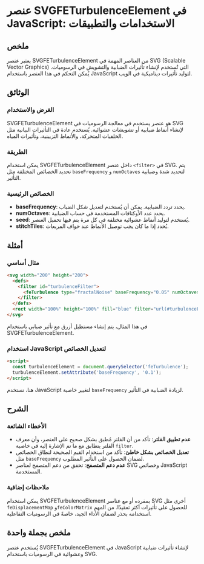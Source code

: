 <!--
Meta Description: # عنصر SVGFETurbulenceElement في JavaScript: الاستخدامات والتطبيقات ## ملخص يعتبر عنصر SVGFETurbulenceElement من العناصر المهمة في SVG (Scalable Vecto...
Meta Keywords: svg, svgfeturbulenceelement, javascript, basefrequency, عنصر
-->

# عنصر SVGFETurbulenceElement في JavaScript: الاستخدامات والتطبيقات

## ملخص
يعتبر عنصر SVGFETurbulenceElement من العناصر المهمة في SVG (Scalable Vector Graphics) التي تُستخدم لإنشاء تأثيرات الضبابية والتشويش في الرسوميات. يُمكن التحكم في هذا العنصر باستخدام JavaScript لتوليد تأثيرات ديناميكية في الويب.

## الوثائق
### الغرض والاستخدام
SVGFETurbulenceElement هو عنصر يستخدم في معالجة الرسوميات في SVG لإنشاء أنماط ضبابية أو تشويشات عشوائية. يُستخدم عادة في التأثيرات البيانية مثل الخلفيات المتحركة، والأنماط التزيينية، وتأثيرات المياه. 

### الطريقة
يمكن استخدام SVGFETurbulenceElement داخل عنصر `<filter>` في SVG. يتم تحديد الخصائص المختلفة مثل `baseFrequency` و `numOctaves` لتحديد شدة وضبابية التأثير. 

### الخصائص الرئيسية
- **baseFrequency**: يحدد تردد الضبابية. يمكن أن يُستخدم لتعديل شكل الضباب.
- **numOctaves**: يحدد عدد الأوكتافات المستخدمة في حساب الضبابية.
- **seed**: يُستخدم لتوليد أنماط عشوائية مختلفة في كل مرة يتم فيها تحميل العنصر.
- **stitchTiles**: يُحدد إذا ما كان يجب توصيل الأنماط عند حواف المربعات.

## أمثلة
### مثال أساسي
```html
<svg width="200" height="200">
  <defs>
    <filter id="turbulenceFilter">
      <feTurbulence type="fractalNoise" baseFrequency="0.05" numOctaves="3" />
    </filter>
  </defs>
  <rect width="100%" height="100%" fill="blue" filter="url(#turbulenceFilter)" />
</svg>
```
في هذا المثال، يتم إنشاء مستطيل أزرق مع تأثير ضبابي باستخدام SVGFETurbulenceElement.

### استخدام JavaScript لتعديل الخصائص
```html
<script>
  const turbulenceElement = document.querySelector('feTurbulence');
  turbulenceElement.setAttribute('baseFrequency', '0.1');
</script>
```
هنا، نستخدم JavaScript لتغيير خاصية `baseFrequency` لزيادة الضبابية في التأثير.

## الشرح
### الأخطاء الشائعة
- **عدم تطبيق الفلتر**: تأكد من أن الفلتر مُطبق بشكل صحيح على العنصر، وأن معرف الفلتر يتطابق مع ما تم الإشارة إليه في خاصية `filter`.
- **تعديل الخصائص بشكل خاطئ**: تأكد من استخدام القيم الصحيحة لنطاق الخصائص مثل `baseFrequency` لضمان الحصول على التأثير المطلوب.
- **عدم دعم المتصفح**: تحقق من دعم المتصفح لعناصر SVG وخصائص JavaScript المستخدمة.

### ملاحظات إضافية
يمكن استخدام SVGFETurbulenceElement بمفرده أو مع عناصر SVG أخرى مثل `feDisplacementMap` و`feColorMatrix` للحصول على تأثيرات أكثر تعقيدًا. من المهم استخدامه بحذر لضمان الأداء الجيد، خاصةً في الرسوميات التفاعلية.

## ملخص بجملة واحدة
يُستخدم عنصر SVGFETurbulenceElement في JavaScript لإنشاء تأثيرات ضبابية وعشوائية في الرسوميات باستخدام SVG.